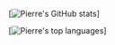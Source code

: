 [![Pierre's GitHub stats](https://github-readme-stats.vercel.app/api?username=Pierre-development&show_icons=true&theme=radical)]

[![Pierre's top languages](https://github-readme-stats.vercel.app/api/top-langs/?username=Pierre-development&hide=rich%20text%20format&theme=radical)]
